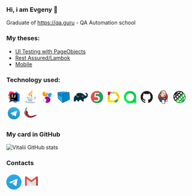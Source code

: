 ### Hi, i am Evgeny 👋
Graduate of https://qa.guru - QA Automation school


### My theses:
+ [UI Testing with PageObjects](https://github.com/Verengan122/AutotestsForAWEM)
+ [Rest Assured/Lambok](https://github.com/Verengan122/QA_Guru_11_19)
+ [Mobile](https://github.com/Verengan122/QA_guru_Mobile_Test/tree/dip)

### Technology used:
![Intelij_IDEA](images/icons/Intelij_IDEA.png)
![Java](images/icons/Java.png)
![Selenide](images/icons/Selenide.png)
![Selenoid](images/icons/Selenoid.png)
![Gradle](images/icons/Gradle.png)
![JUnit5](images/icons/JUnit5.png)
![Allure Report](images/icons/Allure_Report.png)
![AllureTestOps](images/icons/AllureTestOps.png)
![Github](images/icons/Github.png)
![Jenkins](images/icons/Jenkins.png)
![Rest-Assured](images/icons/Rest-Assured.png)
![Telegram](images/icons/Telegram.png)
![Lombok](images/icons/Lombok.png)

### My card in GitHub
![Vitalii GitHub stats](https://github-readme-stats.vercel.app/api?username=Verengan122&show_icons=true&theme=synthwave)

### Contacts
[![Telegram](images/Telegram1.png)](https://t.me/redcat12) [![Email](images/Gmail_Icon.png)](mailto:verengan12@gmail.com)

<!--
**Verengan122/Verengan122** is a ✨ _special_ ✨ repository because its `README.md` (this file) appears on your GitHub profile.


-->
